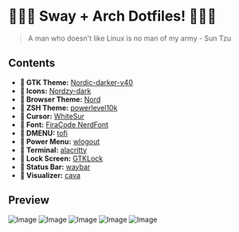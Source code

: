 # 🧙🏽‍♂️ Sway + Arch Dotfiles! 🧙🏽‍♂️
> A man who doesn't like Linux is no man of my army - Sun Tzu
## Contents
+ **󰔎 GTK Theme:** [Nordic-darker-v40](https://github.com/EliverLara/Nordic) <br>
+ **󰔎 Icons:** [Nordzy-dark](https://github.com/MolassesLover/Nordzy-icon) <br>
+ **󰔎 Browser Theme:** [Nord](https://addons.mozilla.org/en-US/firefox/addon/nord-firefox/?utm_source=addons.mozilla.org&utm_medium=referral&utm_content=search) <br>
+ **󰔎 ZSH Theme:** [powerlevel10k](https://github.com/romkatv/powerlevel10k) <br>
+ **󰆽 Cursor:** [WhiteSur](https://github.com/vinceliuice/WhiteSur-cursors) <br>
+ ** Font:** [FiraCode NerdFont](https://github.com/tonsky/FiraCode) <br>
+ **󰮫 DMENU:** [tofi](https://github.com/philj56/tofi) <br>
+ **󰤄 Power Menu:** [wlogout](https://github.com/ArtsyMacaw/wlogout) <br>
+ ** Terminal:** [alacritty](https://github.com/alacritty/alacritty) <br>
+ ** Lock Screen:** [GTKLock](https://github.com/jovanlanik/gtklock) <br>
+ ** Status Bar:** [waybar](https://github.com/Alexays/Waybar) <br>
+ **󰄨 Visualizer:** [cava](https://github.com/karlstav/cava) <br>

## Preview
![Image](https://github.com/user-attachments/assets/bf9aeb22-55eb-4d2d-8567-a4f91bd030bb)
![Image](https://github.com/user-attachments/assets/22467590-6be7-4d29-8a7d-3d0b00492145)
![Image](https://github.com/user-attachments/assets/8b5b319d-7314-46d2-b152-494a3599f340)
![Image](https://github.com/user-attachments/assets/79fad720-42bd-4e4a-a3be-a3b2da879af9)
![Image](https://github.com/user-attachments/assets/956bfb22-d4d7-4c5d-a849-16feeb8fb2dd)
